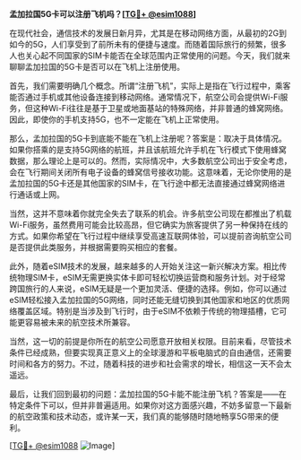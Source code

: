 **孟加拉国5G卡可以注册飞机吗？[[TG💪+ @esim1088](https://t.me/s/esim1088)]**

在现代社会，通信技术的发展日新月异，尤其是在移动网络方面，从最初的2G到如今的5G，人们享受到了前所未有的便捷与速度。而随着国际旅行的频繁，很多人也关心起不同国家的SIM卡能否在全球范围内正常使用的问题。今天，我们就来聊聊孟加拉国的5G卡是否可以在飞机上注册使用。

首先，我们需要明确几个概念。所谓“注册飞机”，实际上是指在飞行过程中，乘客能否通过手机或其他设备连接到移动网络。通常情况下，航空公司会提供Wi-Fi服务，但这种Wi-Fi往往是基于卫星或地面基站的特殊网络，并非普通的蜂窝网络。因此，即使你的手机支持5G，也不一定能在飞机上正常使用。

那么，孟加拉国的5G卡到底能不能在飞机上注册呢？答案是：取决于具体情况。如果你搭乘的是支持5G网络的航班，并且该航班允许手机在飞行模式下使用蜂窝数据，那么理论上是可以的。然而，实际情况中，大多数航空公司出于安全考虑，会在飞行期间关闭所有电子设备的蜂窝信号接收功能。这意味着，无论你使用的是孟加拉国的5G卡还是其他国家的SIM卡，在飞行途中都无法直接通过蜂窝网络进行通话或上网。

当然，这并不意味着你就完全失去了联系的机会。许多航空公司现在都推出了机载Wi-Fi服务，虽然费用可能会比较高昂，但它确实为旅客提供了另一种保持在线的方式。如果你希望在飞行过程中继续享受高速互联网体验，可以提前咨询航空公司是否提供此类服务，并根据需要购买相应的套餐。

此外，随着eSIM技术的发展，越来越多的人开始关注这一新兴解决方案。相比传统物理SIM卡，eSIM无需更换实体卡即可轻松切换运营商和服务计划。对于经常跨国旅行的人来说，eSIM无疑是一个更加灵活、便捷的选择。例如，你可以通过eSIM轻松接入孟加拉国的5G网络，同时还能无缝切换到其他国家和地区的优质网络覆盖区域。特别是当涉及到飞行时，由于eSIM不依赖于传统的物理插槽，它可能更容易被未来的航空技术所兼容。

当然，这一切的前提是你所在的航空公司愿意开放相关权限。目前来看，尽管技术条件已经成熟，但要实现真正意义上的全球漫游和平板电脑式的自由通信，还需要时间和各方的努力。不过，随着科技的进步和社会需求的增长，相信这一天不会太遥远。

最后，让我们回到最初的问题：孟加拉国的5G卡能不能注册飞机？答案是——在特定条件下可以，但并非普遍适用。如果你对这方面感兴趣，不妨多留意一下最新的航空政策和技术动态，或许某一天，我们真的能够随时随地畅享5G带来的便利。

[[TG💪+ @esim1088](https://t.me/s/esim1088) ![Image](https://i.postimg.cc/4NQfJmqS/Snipaste-2025-05-13-00-14-12.png)]